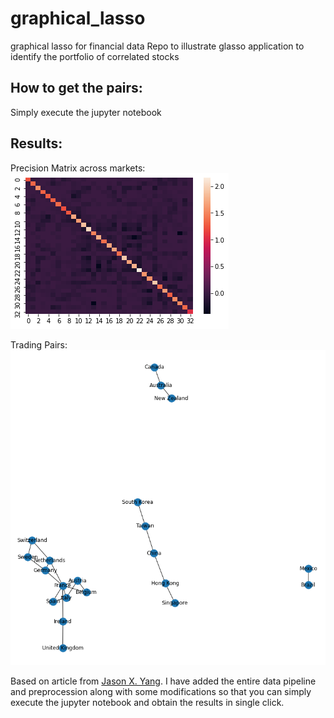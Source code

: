 # graphical_lasso
graphical lasso for financial data
 Repo to illustrate glasso application to identify the portfolio of correlated stocks

## How to get the pairs:
Simply execute the jupyter notebook

## Results:
Precision Matrix across markets:
![](Images/precision.jpg)

Trading Pairs:
![](Images/clustering.jpg)

Based on article from [Jason X. Yang](https://medium.com/@xi_x_yang). I have added the entire data pipeline and preprocession along with some modifications so that you can simply execute the jupyter notebook
 and obtain the results in single click.
 
